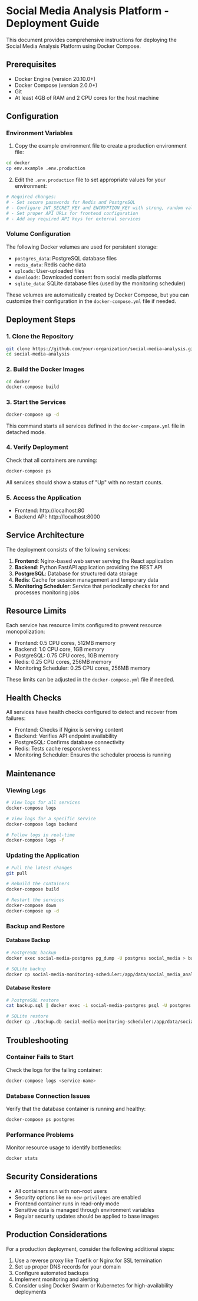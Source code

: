 # Social Media Analysis Platform - Deployment Guide

This document provides comprehensive instructions for deploying the Social Media Analysis Platform using Docker Compose.

## Prerequisites

- Docker Engine (version 20.10.0+)
- Docker Compose (version 2.0.0+)
- Git
- At least 4GB of RAM and 2 CPU cores for the host machine

## Configuration

### Environment Variables

1. Copy the example environment file to create a production environment file:

```bash
cd docker
cp env.example .env.production
```

2. Edit the `.env.production` file to set appropriate values for your environment:

```bash
# Required changes:
# - Set secure passwords for Redis and PostgreSQL
# - Configure JWT_SECRET_KEY and ENCRYPTION_KEY with strong, random values
# - Set proper API URLs for frontend configuration
# - Add any required API keys for external services
```

### Volume Configuration

The following Docker volumes are used for persistent storage:

- `postgres_data`: PostgreSQL database files
- `redis_data`: Redis cache data
- `uploads`: User-uploaded files
- `downloads`: Downloaded content from social media platforms
- `sqlite_data`: SQLite database files (used by the monitoring scheduler)

These volumes are automatically created by Docker Compose, but you can customize their configuration in the `docker-compose.yml` file if needed.

## Deployment Steps

### 1. Clone the Repository

```bash
git clone https://github.com/your-organization/social-media-analysis.git
cd social-media-analysis
```

### 2. Build the Docker Images

```bash
cd docker
docker-compose build
```

### 3. Start the Services

```bash
docker-compose up -d
```

This command starts all services defined in the `docker-compose.yml` file in detached mode.

### 4. Verify Deployment

Check that all containers are running:

```bash
docker-compose ps
```

All services should show a status of "Up" with no restart counts.

### 5. Access the Application

- Frontend: http://localhost:80
- Backend API: http://localhost:8000

## Service Architecture

The deployment consists of the following services:

1. **Frontend**: Nginx-based web server serving the React application
2. **Backend**: Python FastAPI application providing the REST API
3. **PostgreSQL**: Database for structured data storage
4. **Redis**: Cache for session management and temporary data
5. **Monitoring Scheduler**: Service that periodically checks for and processes monitoring jobs

## Resource Limits

Each service has resource limits configured to prevent resource monopolization:

- Frontend: 0.5 CPU cores, 512MB memory
- Backend: 1.0 CPU core, 1GB memory
- PostgreSQL: 0.75 CPU cores, 1GB memory
- Redis: 0.25 CPU cores, 256MB memory
- Monitoring Scheduler: 0.25 CPU cores, 256MB memory

These limits can be adjusted in the `docker-compose.yml` file if needed.

## Health Checks

All services have health checks configured to detect and recover from failures:

- Frontend: Checks if Nginx is serving content
- Backend: Verifies API endpoint availability
- PostgreSQL: Confirms database connectivity
- Redis: Tests cache responsiveness
- Monitoring Scheduler: Ensures the scheduler process is running

## Maintenance

### Viewing Logs

```bash
# View logs for all services
docker-compose logs

# View logs for a specific service
docker-compose logs backend

# Follow logs in real-time
docker-compose logs -f
```

### Updating the Application

```bash
# Pull the latest changes
git pull

# Rebuild the containers
docker-compose build

# Restart the services
docker-compose down
docker-compose up -d
```

### Backup and Restore

#### Database Backup

```bash
# PostgreSQL backup
docker exec social-media-postgres pg_dump -U postgres social_media > backup.sql

# SQLite backup
docker cp social-media-monitoring-scheduler:/app/data/social_media_analysis.db ./backup.db
```

#### Database Restore

```bash
# PostgreSQL restore
cat backup.sql | docker exec -i social-media-postgres psql -U postgres social_media

# SQLite restore
docker cp ./backup.db social-media-monitoring-scheduler:/app/data/social_media_analysis.db
```

## Troubleshooting

### Container Fails to Start

Check the logs for the failing container:

```bash
docker-compose logs <service-name>
```

### Database Connection Issues

Verify that the database container is running and healthy:

```bash
docker-compose ps postgres
```

### Performance Problems

Monitor resource usage to identify bottlenecks:

```bash
docker stats
```

## Security Considerations

- All containers run with non-root users
- Security options like `no-new-privileges` are enabled
- Frontend container runs in read-only mode
- Sensitive data is managed through environment variables
- Regular security updates should be applied to base images

## Production Considerations

For a production deployment, consider the following additional steps:

1. Use a reverse proxy like Traefik or Nginx for SSL termination
2. Set up proper DNS records for your domain
3. Configure automated backups
4. Implement monitoring and alerting
5. Consider using Docker Swarm or Kubernetes for high-availability deployments
